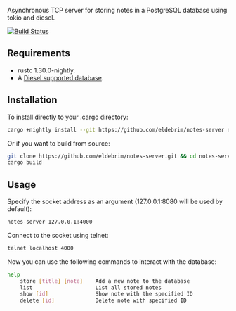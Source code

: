 Asynchronous TCP server for storing notes in a PostgreSQL database using tokio and diesel. 

[![Build Status](http://98.232.188.86:30427/job/notes-server/badge/icon)](http://98.232.188.86:30427/job/notes-server/)

## Requirements

* rustc 1.30.0-nightly.
* A [Diesel supported database](http://diesel.rs/guides/getting-started/).

## Installation
To install directly to your .cargo directory:
```sh
cargo +nightly install --git https://github.com/eldebrim/notes-server notes-server
```
Or if you want to build from source:
```sh
git clone https://github.com/eldebrim/notes-server.git && cd notes-server
cargo build
```

## Usage
Specify the socket address as an argument (127.0.0.1:8080 will be used by default):
```sh
notes-server 127.0.0.1:4000
```
Connect to the socket using telnet:
```sh
telnet localhost 4000
```
Now you can use the following commands to interact with the database:
```sh
help
    store [title] [note]    Add a new note to the database
    list                    List all stored notes
    show [id]               Show note with the specified ID
    delete [id]             Delete note with specified ID
```
